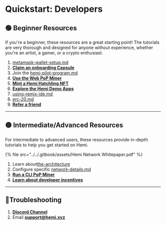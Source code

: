 # Quickstart: Developers

## 🟢 Beginner Resources

If you're a beginner, these resources are a great starting point! The tutorials are very thorough and designed for anyone without experience, whether you're an artist, a gamer, or a crypto enthusiast.&#x20;

1. [metamask-wallet-setup.md](../../how-to-tutorials/metamask-wallet-setup.md "mention")
2. [**Claim an onboarding Capsule**](../../how-to-tutorials/capsules/tutorial.md)
3. Join the [hemi-pilot-program.md](../../governance/hemi-pilot-program.md "mention")
4. [**Use the Web PoP Miner**](https://pop-miner.hemi.xyz)
5. [**Mint a Hemi Hatchling NFT**](https://hemihatchlings-test.hemi.xyz)
6. [**Explore the Hemi Demo Apps**](https://app.hemi.xyz/en/demos/)
7. [using-remix-ide.md](../../how-to-tutorials/tutorials/using-remix-ide.md "mention")&#x20;
8. [erc-20.md](../../how-to-tutorials/tutorials/erc-20.md "mention")
9. [**Refer a friend**](https://points.absinthe.network/hemi)

***

## 🟡 Intermediate/Advanced Resources

For intermediate to advanced users, these resources provide in-depth tutorials to help you get started on Hemi.

{% file src="../../.gitbook/assets/Hemi Network Whitepaper.pdf" %}

1. Learn about[the-architecture](../../foundational-topics/the-architecture/ "mention")
2. Configure specific [network-details.md](../network-details.md "mention")
3. [**Run a CLI PoP Miner**](../../how-to-tutorials/pop-mining/setup-part-1.md)
4. [**Learn about developer incentives**](../../governance/incentives/)

***

## 📐Troubleshooting

1. [**Discord Channel**](https://discord.com/channels/1202677849887080508/1217860733820469298)
2. Email [**support@hemi.xyz**](mailto:support@hemi.xyz)
